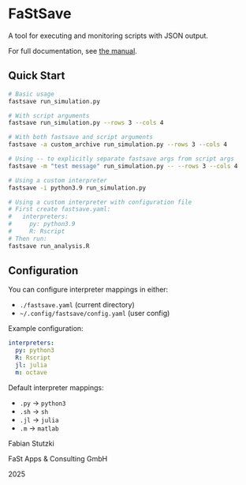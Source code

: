 # FaStSave

A tool for executing and monitoring scripts with JSON output.

For full documentation, see [the manual](docs/manual.md).

## Quick Start

```bash
# Basic usage
fastsave run_simulation.py

# With script arguments
fastsave run_simulation.py --rows 3 --cols 4

# With both fastsave and script arguments
fastsave -a custom_archive run_simulation.py --rows 3 --cols 4

# Using -- to explicitly separate fastsave args from script args
fastsave -m "test message" run_simulation.py -- --rows 3 --cols 4

# Using a custom interpreter
fastsave -i python3.9 run_simulation.py

# Using a custom interpreter with configuration file
# First create fastsave.yaml:
#   interpreters:
#     py: python3.9
#     R: Rscript
# Then run:
fastsave run_analysis.R
```

## Configuration

You can configure interpreter mappings in either:
- `./fastsave.yaml` (current directory)
- `~/.config/fastsave/config.yaml` (user config)

Example configuration:
```yaml
interpreters:
  py: python3
  R: Rscript
  jl: julia
  m: octave
```

Default interpreter mappings:
- `.py` -> `python3`
- `.sh` -> `sh`
- `.jl` -> `julia`
- `.m` -> `matlab`

Fabian Stutzki

FaSt Apps & Consulting GmbH

2025